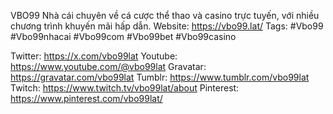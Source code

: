 VBO99 Nhà cái chuyên về cá cược thể thao và casino trực tuyến, với nhiều chương trình khuyến mãi hấp dẫn.
Website: https://vbo99.lat/
Tags: #Vbo99 #Vbo99nhacai #Vbo99com #Vbo99bet #Vbo99casino

Twitter: https://x.com/vbo99lat
Youtube: https://www.youtube.com/@vbo99lat
Gravatar: https://gravatar.com/vbo99lat
Tumblr: https://www.tumblr.com/vbo99lat
Twitch: https://www.twitch.tv/vbo99lat/about
Pinterest: https://www.pinterest.com/vbo99lat/
